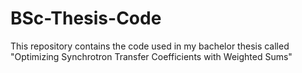 # BSc-Thesis-Code
This repository contains the code used in my bachelor thesis called "Optimizing Synchrotron Transfer Coefficients with Weighted Sums"
